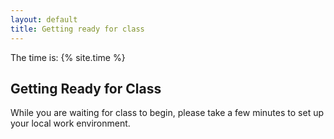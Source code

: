 ```yaml
---
layout: default
title: Getting ready for class
---
```


The time is: {% site.time %}

## Getting Ready for Class
While you are waiting for class to begin, please take a few minutes to set up your local work environment.
